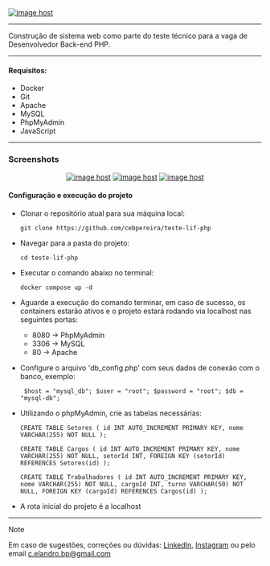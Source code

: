 
<div>
  <a href="https://imgbox.com/JXSrDY5w" target="_blank"><img src="https://thumbs2.imgbox.com/d4/6c/JXSrDY5w_t.jpg" alt="image host"/></a>
</div>

---

Construção de sistema web como parte do teste técnico para a vaga de Desenvolvedor Back-end PHP.

---

#### Requisitos:
* Docker
* Git
* Apache
* MySQL
* PhpMyAdmin
* JavaScript

---

### Screenshots


<div align="center">
  <a href="https://imgbox.com/dol9G70T" target="_blank"><img src="https://thumbs2.imgbox.com/4a/a0/dol9G70T_t.jpg" alt="image host"/></a>
  <a href="https://imgbox.com/wQyIU82j" target="_blank"><img src="https://thumbs2.imgbox.com/83/a6/wQyIU82j_t.jpg" alt="image host"/></a>
  <a href="https://imgbox.com/Qi3W8afq" target="_blank"><img src="https://thumbs2.imgbox.com/f0/19/Qi3W8afq_t.jpg" alt="image host"/></a>
</div>



#### Configuração e execução do projeto
* Clonar o repositório atual para sua máquina local:

    `git clone https://github.com/cebpereira/teste-lif-php`

* Navegar para a pasta do projeto:

    `cd teste-lif-php`

* Executar o comando abaixo no terminal:

    `docker compose up -d`

* Aguarde a execução do comando terminar, em caso de sucesso, os containers estarão ativos e o projeto estará rodando via localhost nas seguintes portas:
    * 8080 -> PhpMyAdmin
    * 3306 -> MySQL
    * 80 -> Apache

* Configure o arquivo 'db_config.php' com seus dados de conexão com o banco, exemplo:

    ` $host = "mysql_db";
      $user = "root";
      $password = "root";
      $db = "mysql-db";`


* Utilizando o phpMyAdmin, crie as tabelas necessárias:

    `CREATE TABLE Setores (
      id INT AUTO_INCREMENT PRIMARY KEY,
      nome VARCHAR(255) NOT NULL
    );`

    `CREATE TABLE Cargos (
        id INT AUTO_INCREMENT PRIMARY KEY,
        nome VARCHAR(255) NOT NULL,
        setorId INT,
        FOREIGN KEY (setorId) REFERENCES Setores(id)
    );`

    `CREATE TABLE Trabalhadores (
        id INT AUTO_INCREMENT PRIMARY KEY,
        nome VARCHAR(255) NOT NULL,
        cargoId INT,
        turno VARCHAR(50) NOT NULL,
        FOREIGN KEY (cargoId) REFERENCES Cargos(id)
    );`
 
* A rota inicial do projeto é a localhost

---
 
> [!NOTE]
> Em caso de sugestões, correções ou dúvidas:
> [LinkedIn](https://www.linkedin.com/in/cebpereira/),
> [Instagram](https://www.instagram.com/c_elandro/)
> ou pelo email c.elandro.bp@gmail.com
